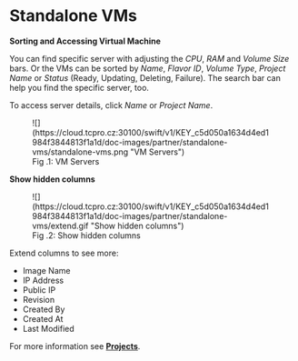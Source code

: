 # **Standalone VMs**

**Sorting and Accessing Virtual Machine**

You can find specific server with adjusting the *CPU*, *RAM* and *Volume Size* bars. Or the VMs can be sorted by *Name*, *Flavor ID*, *Volume Type*, *Project Name* or *Status* (Ready, Updating, Deleting, Failure). The search bar can help you find the specific server, too.

To access server details, click *Name* or *Project Name*.

<figure markdown>
  ![](https://cloud.tcpro.cz:30100/swift/v1/KEY_c5d050a1634d4ed1984f3844813f1a1d/doc-images/partner/standalone-vms/standalone-vms.png "VM Servers")
  <figcaption>Fig .1: VM Servers</figcaption>
</figure>

**Show hidden columns**

<figure markdown>
  ![](https://cloud.tcpro.cz:30100/swift/v1/KEY_c5d050a1634d4ed1984f3844813f1a1d/doc-images/partner/standalone-vms/extend.gif "Show hidden columns")
  <figcaption>Fig .2: Show hidden columns</figcaption>
</figure>

Extend columns to see more:

* Image Name
* IP Address
* Public IP
* Revision
* Created By
* Created At
* Last Modified

For more information see [**Projects**](../projects/project-details-vms/).
